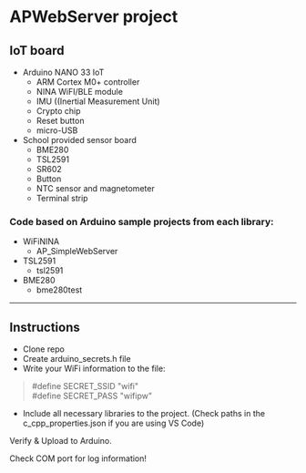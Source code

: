 # APWebServer project
## IoT board
- Arduino NANO 33 IoT
  - ARM Cortex M0+ controller
  - NINA WiFI/BLE module
  - IMU ((Inertial Measurement Unit)
  - Crypto chip
  - Reset button
  - micro-USB
- School provided sensor board
  - BME280
  - TSL2591
  - SR602
  - Button
  - NTC sensor and magnetometer
  - Terminal strip
 
### Code based on Arduino sample projects from each library:
- WiFiNINA
  - AP_SimpleWebServer
- TSL2591
  - tsl2591
- BME280
  - bme280test
---
## Instructions
- Clone repo
- Create arduino_secrets.h file
- Write your WiFi information to the file:

> #define SECRET_SSID "wifi"\
> #define SECRET_PASS "wifipw"

- Include all necessary libraries to the project. (Check paths in the c_cpp_properties.json if you are using VS Code) 

Verify & Upload to Arduino.

Check COM port for log information!
